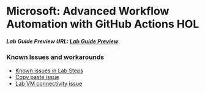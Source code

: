 # Microsoft: Advanced Workflow Automation with GitHub Actions HOL

##### Lab Guide Preview URL: [Lab Guide Preview](https://experience.cloudlabs.ai/#/labguidepreview/892ce119-d2b9-4dd4-8f05-217a7b5df518)

### Known Issues and workarounds
- [Known issues in Lab Steps](#Known-issues-in-lab-steps)
- [Copy paste issue](https://docs.cloudlabs.ai/Learner/Troubleshooting/CopyPaste)
- [Lab VM connectivity issue](https://docs.cloudlabs.ai/Learner/Troubleshooting/RDP)
